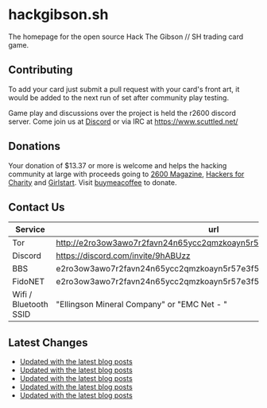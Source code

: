 # hackgibson.sh
The homepage for the open source Hack The Gibson // SH trading card game.


## Contributing

To add your card just submit a pull request with your card's front art, it would be added to the next run of set after community play testing.

Game play and discussions over the project is held the r2600 discord server. Come join us at [Discord](https://discord.com/invite/9hABUzz) or via IRC at https://www.scuttled.net/


## Donations

Your donation of $13.37 or more is welcome and helps the hacking community at large with proceeds going to [2600 Magazine](https://2600.com/), [Hackers for Charity](https://hackersforcharity.org) and [Girlstart](https://girlstart.org).  Visit [buymeacoffee](https://www.buymeacoffee.com/hackgibson.sh) to donate.


## Contact Us

Service | url
-|-
Tor | http://e2ro3ow3awo7r2favn24n65ycc2qmzkoayn5r57e3f56nvjwdcgg32ad.onion
Discord | https://discord.com/invite/9hABUzz
BBS | e2ro3ow3awo7r2favn24n65ycc2qmzkoayn5r57e3f56nvjwdcgg32ad.onion:23
FidoNET | e2ro3ow3awo7r2favn24n65ycc2qmzkoayn5r57e3f56nvjwdcgg32ad.onion:24554
Wifi / Bluetooth SSID | "Ellingson Mineral Company" or "EMC Net - <fidonet address>"

## Latest Changes
<!-- BLOG-POST-LIST:START -->
- [Updated with the latest blog posts](https://github.com/DFW2600/hackgibson.sh/commit/d35ff7b06aa144955e62b279bb86a225c83983e2)
- [Updated with the latest blog posts](https://github.com/DFW2600/hackgibson.sh/commit/1d04010079355ab650a54b0123bd54acc67b423b)
- [Updated with the latest blog posts](https://github.com/DFW2600/hackgibson.sh/commit/f8a48e89017d0eb04214d7e28cf3319bf979416d)
- [Updated with the latest blog posts](https://github.com/DFW2600/hackgibson.sh/commit/e3bb999e6e7e9924a287d50ebf5a286cca7cc8b1)
- [Updated with the latest blog posts](https://github.com/DFW2600/hackgibson.sh/commit/7d8522054570215f8a3b45bd5e3ab3f17b9fb394)
<!-- BLOG-POST-LIST:END -->
